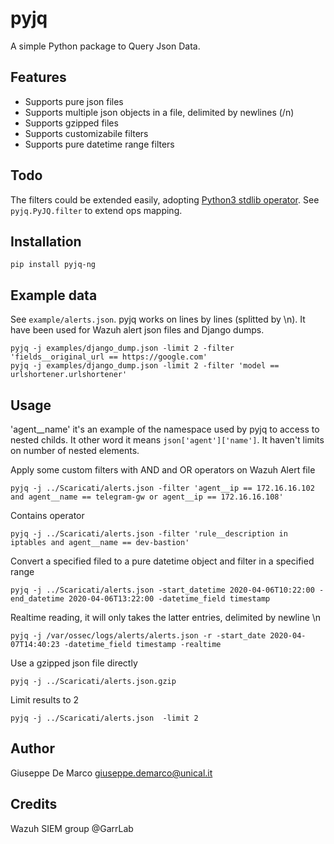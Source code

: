 # pyjq

A simple Python package to Query Json Data.

## Features

- Supports pure json files
- Supports multiple json objects in a file, delimited by newlines (/n)
- Supports gzipped files
- Supports customizabile filters
- Supports pure datetime range filters 

## Todo

The filters could be extended easily, adopting [Python3 stdlib operator](https://docs.python.org/3/library/operator.html).
See `pyjq.PyJQ.filter` to extend ops mapping.

## Installation

````
pip install pyjq-ng
````
## Example data

See `example/alerts.json`.
pyjq works on lines by lines (splitted by \n).
It have been used for Wazuh alert json files and Django dumps.

````
pyjq -j examples/django_dump.json -limit 2 -filter 'fields__original_url == https://google.com'
pyjq -j examples/django_dump.json -limit 2 -filter 'model == urlshortener.urlshortener'
````

## Usage

'agent__name' it's an example of the namespace used by pyjq to access to nested childs. It other word it means `json['agent']['name']`.
It haven't limits on number of nested elements.


Apply some custom filters with AND and OR operators on Wazuh Alert file
````
pyjq -j ../Scaricati/alerts.json -filter 'agent__ip == 172.16.16.102 and agent__name == telegram-gw or agent__ip == 172.16.16.108'
````

Contains operator
````
pyjq -j ../Scaricati/alerts.json -filter 'rule__description in iptables and agent__name == dev-bastion'
````

Convert a specified filed to a pure datetime object and filter in a specified range
````
pyjq -j ../Scaricati/alerts.json -start_datetime 2020-04-06T10:22:00 -end_datetime 2020-04-06T13:22:00 -datetime_field timestamp
````

Realtime reading, it will only takes the latter entries, delimited by newline \n
````
pyjq -j /var/ossec/logs/alerts/alerts.json -r -start_date 2020-04-07T14:40:23 -datetime_field timestamp -realtime
````

Use a gzipped json file directly
````
pyjq -j ../Scaricati/alerts.json.gzip
````

Limit results to 2 
````
pyjq -j ../Scaricati/alerts.json  -limit 2
````

## Author

Giuseppe De Marco <giuseppe.demarco@unical.it>

## Credits

Wazuh SIEM group @GarrLab

